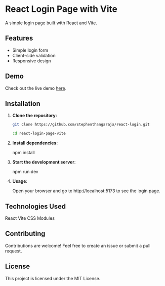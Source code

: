 # React Login Page with Vite

A simple login page built with React and Vite.

## Features

- Simple login form
- Client-side validation
- Responsive design

## Demo

Check out the live demo [here](#).

## Installation

1. **Clone the repository:**

     ```bash
   git clone https://github.com/stephenthangaraja/react-login.git

   cd react-login-page-vite
   
3. **Install dependencies:**

   npm install

4. **Start the development server:**
   
   npm run dev

5. **Usage:**

   Open your browser and go to http://localhost:5173 to see the login page.

## Technologies Used
React
Vite
CSS Modules

## Contributing
Contributions are welcome! Feel free to create an issue or submit a pull request.

## License
This project is licensed under the MIT License.
